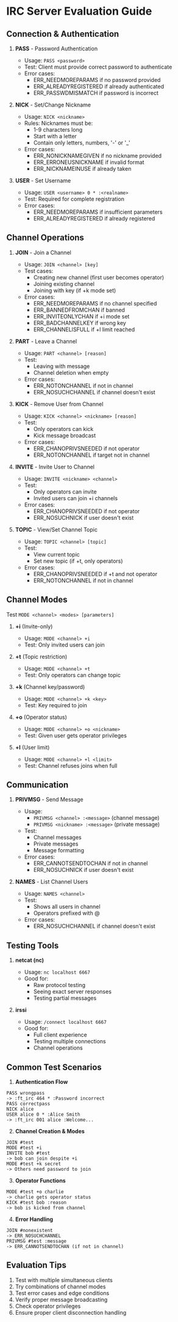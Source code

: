 # IRC Server Evaluation Guide

## Connection & Authentication
1. **PASS** - Password Authentication
   - Usage: `PASS <password>`
   - Test: Client must provide correct password to authenticate
   - Error cases:
     * ERR_NEEDMOREPARAMS if no password provided
     * ERR_ALREADYREGISTERED if already authenticated
     * ERR_PASSWDMISMATCH if password is incorrect

2. **NICK** - Set/Change Nickname
   - Usage: `NICK <nickname>`
   - Rules: Nicknames must be:
     * 1-9 characters long
     * Start with a letter
     * Contain only letters, numbers, '-' or '_'
   - Error cases:
     * ERR_NONICKNAMEGIVEN if no nickname provided
     * ERR_ERRONEUSNICKNAME if invalid format
     * ERR_NICKNAMEINUSE if already taken

3. **USER** - Set Username
   - Usage: `USER <username> 0 * :<realname>`
   - Test: Required for complete registration
   - Error cases:
     * ERR_NEEDMOREPARAMS if insufficient parameters
     * ERR_ALREADYREGISTERED if already registered

## Channel Operations
1. **JOIN** - Join a Channel
   - Usage: `JOIN <channel> [key]`
   - Test cases:
     * Creating new channel (first user becomes operator)
     * Joining existing channel
     * Joining with key (if +k mode set)
   - Error cases:
     * ERR_NEEDMOREPARAMS if no channel specified
     * ERR_BANNEDFROMCHAN if banned
     * ERR_INVITEONLYCHAN if +i mode set
     * ERR_BADCHANNELKEY if wrong key
     * ERR_CHANNELISFULL if +l limit reached

2. **PART** - Leave a Channel
   - Usage: `PART <channel> [reason]`
   - Test: 
     * Leaving with message
     * Channel deletion when empty
   - Error cases:
     * ERR_NOTONCHANNEL if not in channel
     * ERR_NOSUCHCHANNEL if channel doesn't exist

3. **KICK** - Remove User from Channel
   - Usage: `KICK <channel> <nickname> [reason]`
   - Test:
     * Only operators can kick
     * Kick message broadcast
   - Error cases:
     * ERR_CHANOPRIVSNEEDED if not operator
     * ERR_NOTONCHANNEL if target not in channel

4. **INVITE** - Invite User to Channel
   - Usage: `INVITE <nickname> <channel>`
   - Test:
     * Only operators can invite
     * Invited users can join +i channels
   - Error cases:
     * ERR_CHANOPRIVSNEEDED if not operator
     * ERR_NOSUCHNICK if user doesn't exist

5. **TOPIC** - View/Set Channel Topic
   - Usage: `TOPIC <channel> [topic]`
   - Test:
     * View current topic
     * Set new topic (if +t, only operators)
   - Error cases:
     * ERR_CHANOPRIVSNEEDED if +t and not operator
     * ERR_NOTONCHANNEL if not in channel

## Channel Modes
Test `MODE <channel> <modes> [parameters]`

1. **+i** (Invite-only)
   - Usage: `MODE <channel> +i`
   - Test: Only invited users can join

2. **+t** (Topic restriction)
   - Usage: `MODE <channel> +t`
   - Test: Only operators can change topic

3. **+k** (Channel key/password)
   - Usage: `MODE <channel> +k <key>`
   - Test: Key required to join

4. **+o** (Operator status)
   - Usage: `MODE <channel> +o <nickname>`
   - Test: Given user gets operator privileges

5. **+l** (User limit)
   - Usage: `MODE <channel> +l <limit>`
   - Test: Channel refuses joins when full

## Communication
1. **PRIVMSG** - Send Message
   - Usage: 
     * `PRIVMSG <channel> :<message>` (channel message)
     * `PRIVMSG <nickname> :<message>` (private message)
   - Test:
     * Channel messages
     * Private messages
     * Message formatting
   - Error cases:
     * ERR_CANNOTSENDTOCHAN if not in channel
     * ERR_NOSUCHNICK if user doesn't exist

2. **NAMES** - List Channel Users
   - Usage: `NAMES <channel>`
   - Test:
     * Shows all users in channel
     * Operators prefixed with @
   - Error cases:
     * ERR_NOSUCHCHANNEL if channel doesn't exist

## Testing Tools
1. **netcat (nc)**
   - Usage: `nc localhost 6667`
   - Good for:
     * Raw protocol testing
     * Seeing exact server responses
     * Testing partial messages

2. **irssi**
   - Usage: `/connect localhost 6667`
   - Good for:
     * Full client experience
     * Testing multiple connections
     * Channel operations

## Common Test Scenarios
1. **Authentication Flow**
```
PASS wrongpass
-> :ft_irc 464 * :Password incorrect
PASS correctpass
NICK alice
USER alice 0 * :Alice Smith
-> :ft_irc 001 alice :Welcome...
```

2. **Channel Creation & Modes**
```
JOIN #test
MODE #test +i
INVITE bob #test
-> bob can join despite +i
MODE #test +k secret
-> Others need password to join
```

3. **Operator Functions**
```
MODE #test +o charlie
-> charlie gets operator status
KICK #test bob :reason
-> bob is kicked from channel
```

4. **Error Handling**
```
JOIN #nonexistent
-> ERR_NOSUCHCHANNEL
PRIVMSG #test :message
-> ERR_CANNOTSENDTOCHAN (if not in channel)
```

## Evaluation Tips
1. Test with multiple simultaneous clients
2. Try combinations of channel modes
3. Test error cases and edge conditions
4. Verify proper message broadcasting
5. Check operator privileges
6. Ensure proper client disconnection handling 